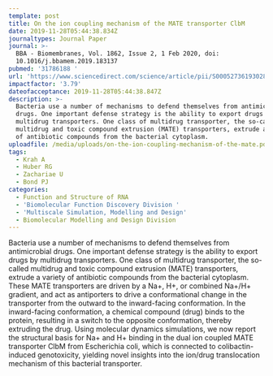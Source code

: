 ```yaml
---
template: post
title: On the ion coupling mechanism of the MATE transporter ClbM
date: 2019-11-28T05:44:38.834Z
journaltypes: Journal Paper
journal: >-
  BBA - Biomembranes, Vol. 1862, Issue 2, 1 Feb 2020, doi:
  10.1016/j.bbamem.2019.183137
pubmed: '31786188 '
url: 'https://www.sciencedirect.com/science/article/pii/S0005273619302858'
impactfactor: '3.79'
dateofacceptance: 2019-11-28T05:44:38.847Z
description: >-
  Bacteria use a number of mechanisms to defend themselves from antimicrobial
  drugs. One important defense strategy is the ability to export drugs by
  multidrug transporters. One class of multidrug transporter, the so-called
  multidrug and toxic compound extrusion (MATE) transporters, extrude a variety
  of antibiotic compounds from the bacterial cytoplasm.
uploadfile: /media/uploads/on-the-ion-coupling-mechanism-of-the-mate.pdf
tags:
  - Krah A
  - Huber RG
  - Zachariae U
  - Bond PJ
categories:
  - Function and Structure of RNA
  - 'Biomolecular Function Discovery Division '
  - 'Multiscale Simulation, Modelling and Design'
  - Biomolecular Modelling and Design Division
---
```

Bacteria use a number of mechanisms to defend themselves from antimicrobial drugs. One important defense strategy is the ability to export drugs by multidrug transporters. One class of multidrug transporter, the so-called multidrug and toxic compound extrusion (MATE) transporters, extrude a variety of antibiotic compounds from the bacterial cytoplasm. These MATE transporters are driven by a Na+, H+, or combined Na+/H+ gradient, and act as antiporters to drive a conformational change in the transporter from the outward to the inward-facing conformation. In the inward-facing conformation, a chemical compound (drug) binds to the protein, resulting in a switch to the opposite conformation, thereby extruding the drug. Using molecular dynamics simulations, we now report the structural basis for Na+ and H+ binding in the dual ion coupled MATE transporter ClbM from Escherichia coli, which is connected to colibactin-induced genotoxicity, yielding novel insights into the ion/drug translocation mechanism of this bacterial transporter.
